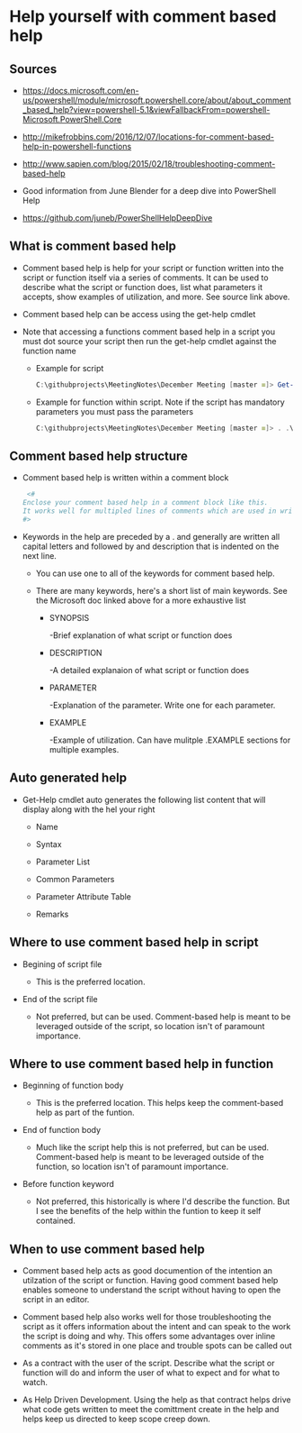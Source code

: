 # Help yourself with comment based help

## Sources

- <https://docs.microsoft.com/en-us/powershell/module/microsoft.powershell.core/about/about_comment_based_help?view=powershell-5.1&viewFallbackFrom=powershell-Microsoft.PowerShell.Core>

- <http://mikefrobbins.com/2016/12/07/locations-for-comment-based-help-in-powershell-functions>

- <http://www.sapien.com/blog/2015/02/18/troubleshooting-comment-based-help>

- Good information from June Blender for a deep dive into PowerShell Help

- <https://github.com/juneb/PowerShellHelpDeepDive>


## What is comment based help

- Comment based help is help for your script or function written into the script or function itself via a series of comments. It can be used to describe what the script or function does, list what parameters it accepts, show examples of utilization, and more. See source link above.

- Comment based help can be access using the get-help cmdlet

- Note that accessing a functions comment based help in a script you must dot source your script then run the get-help cmdlet against the function name
    
    - Example for script

        ```powershell
        C:\githubprojects\MeetingNotes\December Meeting [master ≡]> Get-Help .\adr_wrapper.ps1
        ```

    - Example for function within script. Note if the script has mandatory parameters you must pass the parameters

        ```powershell
        C:\githubprojects\MeetingNotes\December Meeting [master ≡]> . .\adr_wrapper.ps1 -SiteCode nul -ADRName null ; get-help removeupdate
        ```
## Comment based help structure

- Comment based help is written within a comment block

    ```powershell
     <# 
    Enclose your comment based help in a comment block like this.
    It works well for multipled lines of comments which are used in writting comment based help
    #>
    ```
- Keywords in the help are preceded by a . and generally are written all capital letters and followed by and description that is indented on the next line.

    - You can use one to all of the keywords for comment based help.
    - There are many keywords, here's a short list of main keywords. See the Microsoft doc linked above for a more exhaustive list
    
        - SYNOPSIS

            -Brief explanation of what script or function does

        - DESCRIPTION

            -A detailed explanaion of what script or function does

        - PARAMETER <name>

            -Explanation of the parameter. Write one for each parameter.

        - EXAMPLE

            -Example of utilization. Can have mulitple .EXAMPLE sections for multiple examples.

## Auto generated help

- Get-Help cmdlet auto generates the following list content that will display along with the hel your right

    - Name
    
    - Syntax

    - Parameter List

    - Common Parameters

    - Parameter Attribute Table

    - Remarks


## Where to use comment based help in script

- Begining of script file

    - This is the preferred location.

- End of the script file

    - Not preferred, but can be used. Comment-based help is meant to be leveraged outside of the script, so location isn't of paramount importance.

## Where to use comment based help in function

- Beginning of function body

    - This is the preferred location. This helps keep the comment-based help as part of the funtion.

- End of function body

    - Much like the script help this is not preferred, but can be used. Comment-based help is meant to be leveraged outside of the function, so location isn't of paramount importance.

- Before function keyword

    - Not preferred, this historically is where I'd describe the function. But I see the benefits of the help within the funtion to keep it self contained.

## When to use comment based help

 - Comment based help acts as good documention of the intention an utilzation of the script or function. Having good comment based help enables someone to understand the script without having to open the script in an editor. 

 - Comment based help also works well for those troubleshooting the script as it offers information about the intent and can speak to the work the script is doing and why. This offers some advantages over inline comments as it's stored in one place and trouble spots can be called out
 
 - As a contract with the user of the script. Describe what the script or function will do and inform the user of what to expect and for what to watch.

 - As Help Driven Development. Using the help as that contract helps drive what code gets written to meet the comittment create in the help and helps keep us directed to keep scope creep down.
